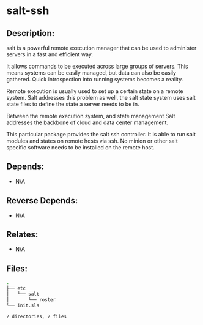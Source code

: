 # salt-ssh

## Description:

salt is a powerful remote execution manager that can be used to administer servers in a fast and efficient way.

It allows commands to be executed across large groups of servers. This means systems can be easily managed, but data can also be easily gathered.  Quick introspection into running systems becomes a reality.

Remote execution is usually used to set up a certain state on a remote system. Salt addresses this problem as well, the salt state system uses salt state files to define the state a server needs to be in.

Between the remote execution system, and state management Salt addresses the backbone of cloud and data center management.

This particular package provides the salt ssh controller. It is able to run salt modules and states on remote hosts via ssh. No minion or other salt specific software needs to be installed on the remote host.

## Depends:

  -  N/A

## Reverse Depends:

  -  N/A

## Relates:

  -  N/A

## Files:

```bash
.
├── etc
│   └── salt
│       └── roster
└── init.sls

2 directories, 2 files
```

